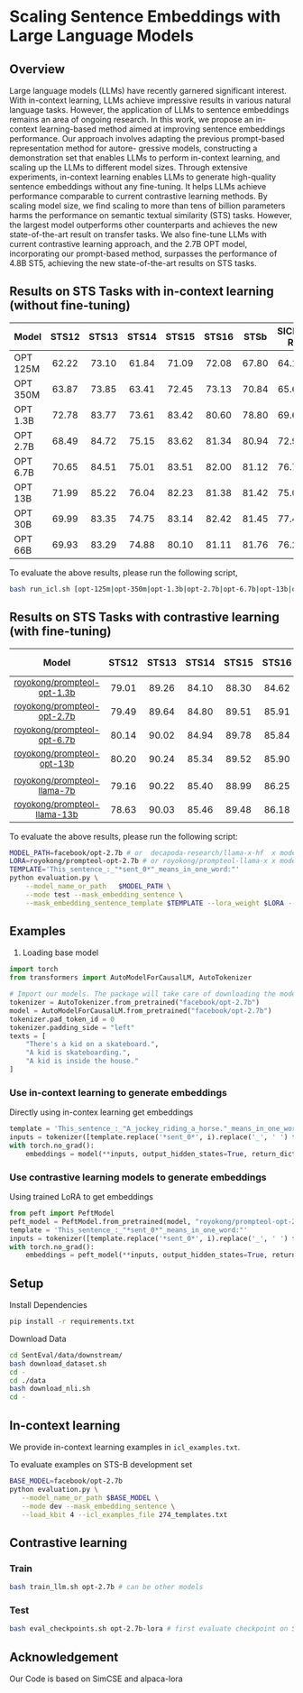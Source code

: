 # Scaling Sentence Embeddings with Large Language Models

## Overview
Large language models (LLMs) have recently garnered significant interest. With in-context learning, LLMs achieve impressive results in various natural language tasks. However, the application of LLMs to sentence embeddings remains an area of ongoing research. In this work, we propose an in-context learning-based method aimed at improving sentence embeddings performance. Our approach involves adapting the previous prompt-based representation method for autore- gressive models, constructing a demonstration set that enables LLMs to perform in-context learning, and scaling up the LLMs to different model sizes. Through extensive experiments, in-context learning enables LLMs to generate high-quality sentence embeddings without any fine-tuning. It helps LLMs achieve performance comparable to current contrastive learning methods. By scaling model size, we find scaling to more than tens of billion parameters harms the performance on semantic textual similarity (STS) tasks. However, the largest model outperforms other counterparts and achieves the new state-of-the-art result on transfer tasks. We also fine-tune LLMs with current contrastive learning approach, and the 2.7B OPT model, incorporating our prompt-based method, surpasses the performance of 4.8B ST5, achieving the new state-of-the-art results on STS tasks.

## Results on STS Tasks with in-context learning (without fine-tuning)

<table align="center">
<thead>
<tr>
<th>Model</th>
<th align="center">STS12</th>
<th align="center">STS13</th>
<th align="center">STS14</th>
<th align="center">STS15</th>
<th align="center">STS16</th>
<th align="center">STSb</th>
<th align="center">SICK-R</th>
<th align="center">Avg.</th>
</tr>
</thead>
<tbody>
<tr>
<td>OPT 125M</td>
<td align="center">62.22</td>
<td align="center">73.10</td>
<td align="center">61.84</td>
<td align="center">71.09</td>
<td align="center">72.08</td>
<td align="center">67.80</td>
<td align="center">64.10</td>
<td align="center">67.46</td>
</tr>
<tr>
<td>OPT 350M</td>
<td align="center">63.87</td>
<td align="center">73.85</td>
<td align="center">63.41</td>
<td align="center">72.45</td>
<td align="center">73.13</td>
<td align="center">70.84</td>
<td align="center">65.61</td>
<td align="center">69.02</td>
</tr>
<tr>
<td>OPT 1.3B</td>
<td align="center">72.78</td>
<td align="center">83.77</td>
<td align="center">73.61</td>
<td align="center">83.42</td>
<td align="center">80.60</td>
<td align="center">78.80</td>
<td align="center">69.69</td>
<td align="center">77.52</td>
</tr>
<tr>
<td>OPT 2.7B</td>
<td align="center">68.49</td>
<td align="center">84.72</td>
<td align="center">75.15</td>
<td align="center">83.62</td>
<td align="center">81.34</td>
<td align="center">80.94</td>
<td align="center">72.97</td>
<td align="center">78.18</td>
</tr>
<tr>
<td>OPT 6.7B</td>
<td align="center">70.65</td>
<td align="center">84.51</td>
<td align="center">75.01</td>
<td align="center">83.51</td>
<td align="center">82.00</td>
<td align="center">81.12</td>
<td align="center">76.77</td>
<td align="center">79.08</td>
</tr>
<tr>
<td>OPT 13B</td>
<td align="center">71.99</td>
<td align="center">85.22</td>
<td align="center">76.04</td>
<td align="center">82.23</td>
<td align="center">81.38</td>
<td align="center">81.42</td>
<td align="center">75.00</td>
<td align="center">79.04</td>
</tr>
<tr>
<td>OPT 30B</td>
<td align="center">69.99</td>
<td align="center">83.35</td>
<td align="center">74.75</td>
<td align="center">83.14</td>
<td align="center">82.42</td>
<td align="center">81.45</td>
<td align="center">77.46</td>
<td align="center">78.94</td>
</tr>
<tr>
<td>OPT 66B</td>
<td align="center">69.93</td>
<td align="center">83.29</td>
<td align="center">74.88</td>
<td align="center">80.10</td>
<td align="center">81.11</td>
<td align="center">81.76</td>
<td align="center">76.26</td>
<td align="center">78.19</td>
</tr>
</tbody>
</table>

To evaluate the above results, please run the following script, 
```sh
bash run_icl.sh [opt-125m|opt-350m|opt-1.3b|opt-2.7b|opt-6.7b|opt-13b|opt-30b|opt-66b]
```

## Results on STS Tasks with contrastive learning (with fine-tuning)

<table align="center">
<thead>
<tr>
<th align="center">Model</th>
<th align="center">STS12</th>
<th align="center">STS13</th>
<th align="center">STS14</th>
<th align="center">STS15</th>
<th align="center">STS16</th>
<th align="center">STSb</th>
<th align="center">SICK-R</th>
<th align="center">Avg.</th>
</tr>
</thead>
<tbody>
<tr>
<td align="center"><a href="https://huggingface.co/royokong/prompteol-opt-1.3b" rel="nofollow" style="font-size: 0.93em;">royokong/prompteol-opt-1.3b</a></td>
<td align="center">79.01</td>
<td align="center">89.26</td>
<td align="center">84.10</td>
<td align="center">88.30</td>
<td align="center">84.62</td>
<td align="center">87.71</td>
<td align="center">80.52</td>
<td align="center">84.79</td>
</tr>
<tr>
<td align="center"><a href="https://huggingface.co/royokong/prompteol-opt-2.7b" rel="nofollow" style="font-size: 0.93em;">royokong/prompteol-opt-2.7b</a></td>
<td align="center">79.49</td>
<td align="center">89.64</td>
<td align="center">84.80</td>
<td align="center">89.51</td>
<td align="center">85.91</td>
<td align="center">88.33</td>
<td align="center">81.64</td>
<td align="center">85.62</td>
</tr>
<tr>
<td align="center"><a href="https://huggingface.co/royokong/prompteol-opt-6.7b" rel="nofollow" style="font-size: 0.93em;">royokong/prompteol-opt-6.7b</a></td>
<td align="center">80.14</td>
<td align="center">90.02</td>
<td align="center">84.94</td>
<td align="center">89.78</td>
<td align="center">85.84</td>
<td align="center">88.75</td>
<td align="center">81.29</td>
<td align="center">85.82</td>
</tr>
<tr>
<td align="center"><a href="https://huggingface.co/royokong/prompteol-opt-13b" rel="nofollow" style="font-size: 0.93em;">royokong/prompteol-opt-13b</a></td>
<td align="center">80.20</td>
<td align="center">90.24</td>
<td align="center">85.34</td>
<td align="center">89.52</td>
<td align="center">85.90</td>
<td align="center">88.56</td>
<td align="center">82.06</td>
<td align="center">85.97</td>
</tr>
<tr>
<td></td>
<td align="center"></td>
<td align="center"></td>
<td align="center"></td>
<td align="center"></td>
<td align="center"></td>
<td align="center"></td>
<td align="center"></td>
<td align="center"></td>
</tr>
<tr>
<td align="center"><a href="https://huggingface.co/royokong/prompteol-llama-7b" rel="nofollow" style="font-size: 0.93em;">royokong/prompteol-llama-7b</a></td>
<td align="center">79.16</td>
<td align="center">90.22</td>
<td align="center">85.40</td>
<td align="center">88.99</td>
<td align="center">86.25</td>
<td align="center">88.37</td>
<td align="center">81.51</td>
<td align="center">85.70</td>
</tr>
<tr>
<td align="center"><a href="https://huggingface.co/royokong/prompteol-llama-13b" rel="nofollow" style="font-size: 0.93em;">royokong/prompteol-llama-13b</a></td>
<td align="center">78.63</td>
<td align="center">90.03</td>
<td align="center">85.46</td>
<td align="center">89.48</td>
<td align="center">86.18</td>
<td align="center">88.45</td>
<td align="center">82.69</td>
<td align="center">85.85</td>
</tr>
</tbody>
</table>

To evaluate the above results, please run the following script:
```sh
MODEL_PATH=facebook/opt-2.7b # or  decapoda-research/llama-x-hf  x model size 7b 13b 
LORA=royokong/prompteol-opt-2.7b # or royokong/prompteol-llama-x x model size 7b 13b
TEMPLATE='This_sentence_:_"*sent_0*"_means_in_one_word:"'
python evaluation.py \
    --model_name_or_path   $MODEL_PATH \
    --mode test --mask_embedding_sentence \
    --mask_embedding_sentence_template $TEMPLATE --lora_weight $LORA --load_kbit 16 
```

## Examples
1. Loading base model
``` python
import torch
from transformers import AutoModelForCausalLM, AutoTokenizer

# Import our models. The package will take care of downloading the models automatically
tokenizer = AutoTokenizer.from_pretrained("facebook/opt-2.7b")
model = AutoModelForCausalLM.from_pretrained("facebook/opt-2.7b")
tokenizer.pad_token_id = 0 
tokenizer.padding_side = "left"
texts = [
    "There's a kid on a skateboard.",
    "A kid is skateboarding.",
    "A kid is inside the house."
]
```

### Use in-context learning to generate embeddings
Directly using in-contex learning get embeddings
``` python
template = 'This_sentence_:_"A_jockey_riding_a_horse."_means_in_one_word:"Equestrian".This_sentence_:_"*sent_0*"_means_in_one_word:"'
inputs = tokenizer([template.replace('*sent_0*', i).replace('_', ' ') for i in texts], padding=True,  return_tensors="pt")
with torch.no_grad():
    embeddings = model(**inputs, output_hidden_states=True, return_dict=True).hidden_states[-1][:, -1, :]
```

### Use contrastive learning models to generate embeddings
Using trained LoRA to get embeddings
``` python
from peft import PeftModel
peft_model = PeftModel.from_pretrained(model, "royokong/prompteol-opt-2.7b", torch_dtype=torch.float16)
template = 'This_sentence_:_"*sent_0*"_means_in_one_word:"'
inputs = tokenizer([template.replace('*sent_0*', i).replace('_', ' ') for i in texts], padding=True, return_tensors="pt")
with torch.no_grad():
    embeddings = peft_model(**inputs, output_hidden_states=True, return_dict=True).hidden_states[-1][:, -1, :]
```

## Setup
Install Dependencies

``` sh
pip install -r requirements.txt
```

Download Data

``` sh
cd SentEval/data/downstream/
bash download_dataset.sh
cd -
cd ./data
bash download_nli.sh
cd -
```

## In-context learning
We provide in-context learning examples in `icl_examples.txt`.

To evaluate examples on STS-B development set
``` sh
BASE_MODEL=facebook/opt-2.7b
python evaluation.py \
   --model_name_or_path $BASE_MODEL \
   --mode dev --mask_embedding_sentence \
   --load_kbit 4 --icl_examples_file 274_templates.txt
```

## Contrastive learning
### Train

``` sh
bash train_llm.sh opt-2.7b # can be other models
```

### Test

``` sh
bash eval_checkpoints.sh opt-2.7b-lora # first evaluate checkpoint on STS-B dev. and evaluate best checkpoint on STS tasks
```

## Acknowledgement
Our Code is based on SimCSE and alpaca-lora
